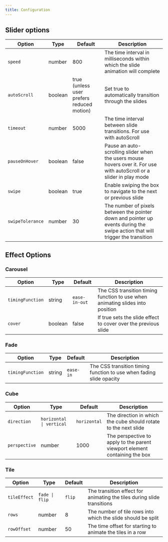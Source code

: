 ```yaml
---
title: Configuration
---
```


## Slider options

| Option           | Type    | Default                                   | Description                                                                                                                  |
| ---------------- | ------- | ----------------------------------------- | ---------------------------------------------------------------------------------------------------------------------------- |
| `speed`          | number  | 800                                       | The time interval in milliseconds within which the slide animation will complete                                             |
| `autoScroll`     | boolean | true (unless user prefers reduced motion) | Set true to automatically transition through the slides                                                                      |
| `timeout`        | number  | 5000                                      | The time interval between slide transitions. For use with autoScroll                                                         |
| `pauseOnHover`   | boolean | false                                     | Pause an auto-scrolling slider when the users mouse hovers over it. For use with autoScroll or a slider in play mode         |
| `swipe`          | boolean | true                                      | Enable swiping the box to navigate to the next or previous slide                                                             |
| `swipeTolerance` | number  | 30                                        | The number of pixels between the pointer down and pointer up events during the swipe action that will trigger the transition |

## Effect Options

### Carousel

| Option           | Type    | Default       | Description                                                                   |
| ---------------- | ------- | ------------- | ----------------------------------------------------------------------------- |
| `timingFunction` | string  | `ease-in-out` | The CSS transition timing function to use when animating slides into position |
| `cover`          | boolean | false         | If true sets the slide effect to cover over the previous slide                |

### Fade

| Option           | Type   | Default   | Description                                                         |
| ---------------- | ------ | --------- | ------------------------------------------------------------------- |
| `timingFunction` | string | `ease-in` | The CSS transition timing function to use when fading slide opacity |

### Cube

| Option        | Type                     | Default      | Description                                                                |
| ------------- | ------------------------ | ------------ | -------------------------------------------------------------------------- |
| `direction`   | `horizontal \| vertical` | `horizontal` | The direction in which the cube should rotate to the next slide            |
| `perspective` | number                   | 1000         | The perspective to apply to the parent viewport element containing the box |

### Tile

| Option       | Type           | Default | Description                                                            |
| ------------ | -------------- | ------- | ---------------------------------------------------------------------- |
| `tileEffect` | `fade \| flip` | `flip`  | The transition effect for animating the tiles during slide transitions |
| `rows`       | number         | 8       | The number of tile rows into which the slide should be split           |
| `rowOffset`  | number         | 50      | The time offset for starting to animate the tiles in a row             |
